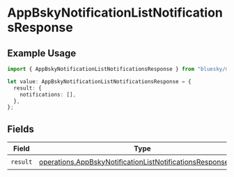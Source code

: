 # AppBskyNotificationListNotificationsResponse

## Example Usage

```typescript
import { AppBskyNotificationListNotificationsResponse } from "bluesky/models/operations";

let value: AppBskyNotificationListNotificationsResponse = {
  result: {
    notifications: [],
  },
};
```

## Fields

| Field                                                                                                                                      | Type                                                                                                                                       | Required                                                                                                                                   | Description                                                                                                                                |
| ------------------------------------------------------------------------------------------------------------------------------------------ | ------------------------------------------------------------------------------------------------------------------------------------------ | ------------------------------------------------------------------------------------------------------------------------------------------ | ------------------------------------------------------------------------------------------------------------------------------------------ |
| `result`                                                                                                                                   | [operations.AppBskyNotificationListNotificationsResponseBody](../../models/operations/appbskynotificationlistnotificationsresponsebody.md) | :heavy_check_mark:                                                                                                                         | N/A                                                                                                                                        |